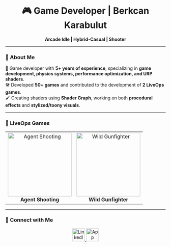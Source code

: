 <h1 align="center">🎮 Game Developer | Berkcan Karabulut</h1>

<p align="center">
  <b>Arcade Idle | Hybrid-Casual | Shooter</b>
</p>

---

### 🚀 About Me  
🎯 Game developer with **5+ years of experience**, specializing in **game development, physics systems, performance optimization, and URP shaders**.  
🛠️ Developed **50+ games** and contributed to the development of **2 LiveOps games**.  
🖌️ Creating shaders using **Shader Graph**, working on both **procedural effects** and **stylized/toony visuals**.  

---

### 🎯 LiveOps Games  
<table>
  <tr>
    <td align="center">
      <a href="https://play.google.com/store/apps/details?id=com.hitman.agent.shooting&hl=en_US">
        <img src="https://play-lh.googleusercontent.com/6p0nJ2Af7MDzXXeAXbmM6RHMOiwm7Yt6CkJjIcRQoU-KzRWXCFZCG4huTYE3nzHfKSY=w2560-h1440" width="200px" alt="Agent Shooting"/>
      </a>
      <br>
      <b>Agent Shooting</b>
    </td>
    <td align="center">
      <a href="https://play.google.com/store/apps/details?id=com.mg.wild.gunfighter.west.sniper&hl=en_ZA">
        <img src="https://play-lh.googleusercontent.com/1szzEkTAr3MRYsV2W8V8jYZ_9TtkXxyfy54xDKNUT2bgghNOuw0UoexHhM1yVx4j0MQ=w2560-h1440" width="200px" alt="Wild Gunfighter"/>
      </a>
      <br>
      <b>Wild Gunfighter</b>
    </td>
  </tr>
</table>

---

### 🔗 Connect with Me  
<p align="center">
  <a href="https://www.linkedin.com/in/berkcan-karabulut-3ba121145/">
    <img src="https://upload.wikimedia.org/wikipedia/commons/0/01/LinkedIn_Logo_2023.png" alt="LinkedIn" width="40px" />
  </a>
  <a href="https://apps.apple.com/tr/developer/berkcan-karabulut/id1503022996?l=tr">
    <img src="https://upload.wikimedia.org/wikipedia/commons/6/63/Apple_Store_logo_2023.svg" alt="App Store" width="40px" />
  </a>
</p>
